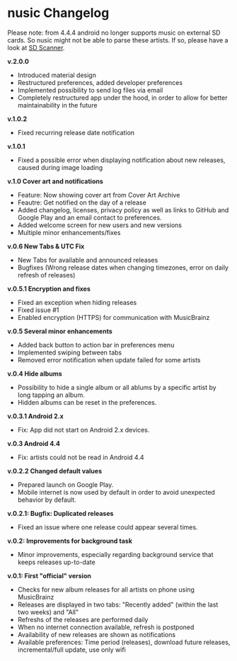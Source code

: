 nusic Changelog
=========

Please note: from 4.4.4 android no longer supports music on external SD cards. So nusic might not be able to parse these artists.
If so, please have a look at [SD Scanner](https://play.google.com/store/apps/details?id=com.gmail.jerickson314.sdscanner).

**v.2.0.0**

* Introduced material design
* Restructured preferences, added developer preferences
* Implemented possibility to send log files via email
* Completely restructured app under the hood, in order to allow for better maintainability in the future


**v.1.0.2**

* Fixed recurring release date notification

**v.1.0.1**

* Fixed a possible error when displaying notification about new releases, caused during image loading

**v.1.0 Cover art and notifications**

* Feature: Now showing cover art from Cover Art Archive
* Feautre: Get notified on the day of a release
* Added changelog, licenses, privacy policy as well as links to GitHub and Google Play and an email contact to preferences.
* Added welcome screen for new users and new versions
* Multiple minor enhancements/fixes

**v.0.6 New Tabs & UTC Fix**

* New Tabs for available and announced releases
* Bugfixes (Wrong release dates when changing timezones, error on daily refresh of releases)

**v.0.5.1 Encryption and fixes**

* Fixed an exception when hiding releases
* Fixed issue #1
* Enabled encryption (HTTPS) for communication with MusicBrainz

**v.0.5 Several minor enhancements**

* Added back button to action bar in preferences menu
* Implemented swiping between tabs
* Removed error notification when update failed for some artists

**v.0.4 Hide albums**

* Possibility to hide a single album or all ablums by a specific artist by long tapping an album.
* Hidden albums can be reset in the preferences.

**v.0.3.1 Android 2.x**

* Fix: App did not start on Android 2.x devices.

**v.0.3 Android 4.4**

* Fix: artists could not be read in Android 4.4

**v.0.2.2 Changed default values**

* Prepared launch on Google Play.
* Mobile internet is now used by default in order to avoid unexpected behavior by default.

**v.0.2.1: Bugfix: Duplicated releases**

* Fixed an issue where one release could appear several times.

**v.0.2: Improvements for background task**

* Minor improvements, especially regarding background service that keeps releases up-to-date

**v.0.1: First "official" version**

* Checks for new album releases for all artists on phone using MusicBrainz
* Releases are displayed in two tabs: "Recently added" (within the last two weeks) and "All"
* Refreshs of the releases are performed daily
* When no internet connection available, refresh is postponed
* Availability of new releases are shown as notifications
* Available preferences: Time period (releases), download future releases, incremental/full update, use only wifi

